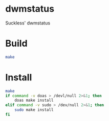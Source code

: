 # dwmstatus
Suckless' dwmstatus
# Build
```sh
make
```
# Install
```sh
make
if command -v doas > /devl/null 2>&1; then
    doas make install
elif command -v sudo > /dev/null 2>&1; then
    sudo make install
fi
```
